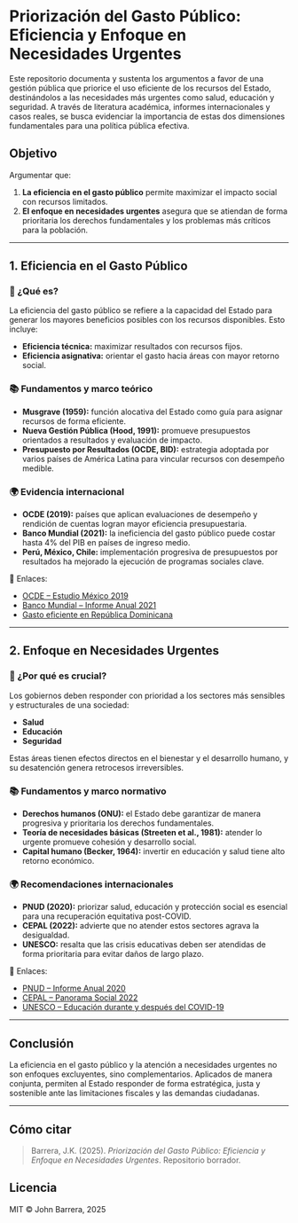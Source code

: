 # Priorización del Gasto Público: Eficiencia y Enfoque en Necesidades Urgentes

Este repositorio documenta y sustenta los argumentos a favor de una gestión pública que priorice el uso eficiente de los recursos del Estado, destinándolos a las necesidades más urgentes como salud, educación y seguridad. A través de literatura académica, informes internacionales y casos reales, se busca evidenciar la importancia de estas dos dimensiones fundamentales para una política pública efectiva.

## Objetivo

Argumentar que:
1. **La eficiencia en el gasto público** permite maximizar el impacto social con recursos limitados.
2. **El enfoque en necesidades urgentes** asegura que se atiendan de forma prioritaria los derechos fundamentales y los problemas más críticos para la población.

---

## 1. Eficiencia en el Gasto Público

### 📌 ¿Qué es?

La eficiencia del gasto público se refiere a la capacidad del Estado para generar los mayores beneficios posibles con los recursos disponibles. Esto incluye:
- **Eficiencia técnica:** maximizar resultados con recursos fijos.
- **Eficiencia asignativa:** orientar el gasto hacia áreas con mayor retorno social.

### 📚 Fundamentos y marco teórico

- **Musgrave (1959):** función alocativa del Estado como guía para asignar recursos de forma eficiente.
- **Nueva Gestión Pública (Hood, 1991):** promueve presupuestos orientados a resultados y evaluación de impacto.
- **Presupuesto por Resultados (OCDE, BID):** estrategia adoptada por varios países de América Latina para vincular recursos con desempeño medible.

### 🌍 Evidencia internacional

- **OCDE (2019):** países que aplican evaluaciones de desempeño y rendición de cuentas logran mayor eficiencia presupuestaria.
- **Banco Mundial (2021):** la ineficiencia del gasto público puede costar hasta 4% del PIB en países de ingreso medio.
- **Perú, México, Chile:** implementación progresiva de presupuestos por resultados ha mejorado la ejecución de programas sociales clave.

🔗 Enlaces:
- [OCDE – Estudio México 2019](https://www.oecd.org/content/dam/oecd/es/publications/reports/2019/05/oecd-economic-surveys-mexico-2019_24b7956d/fde7bbbe-es.pdf)
- [Banco Mundial – Informe Anual 2021](https://documents1.worldbank.org/curated/en/567261633068897551/pdf/The-World-Bank-Annual-Report-2021-From-Crisis-to-Green-Resilient-and-Inclusive-Recovery.pdf)
- [Gasto eficiente en República Dominicana](https://www.bancomundial.org/es/news/press-release/2021/08/30/gasto-eficiente-sera-clave-para-crecimiento-inclusivo-en-republica-dominicana)

---

## 2. Enfoque en Necesidades Urgentes

### 📌 ¿Por qué es crucial?

Los gobiernos deben responder con prioridad a los sectores más sensibles y estructurales de una sociedad:
- **Salud**
- **Educación**
- **Seguridad**
  
Estas áreas tienen efectos directos en el bienestar y el desarrollo humano, y su desatención genera retrocesos irreversibles.

### 📚 Fundamentos y marco normativo

- **Derechos humanos (ONU):** el Estado debe garantizar de manera progresiva y prioritaria los derechos fundamentales.
- **Teoría de necesidades básicas (Streeten et al., 1981):** atender lo urgente promueve cohesión y desarrollo social.
- **Capital humano (Becker, 1964):** invertir en educación y salud tiene alto retorno económico.

### 🌍 Recomendaciones internacionales

- **PNUD (2020):** priorizar salud, educación y protección social es esencial para una recuperación equitativa post-COVID.
- **CEPAL (2022):** advierte que no atender estos sectores agrava la desigualdad.
- **UNESCO:** resalta que las crisis educativas deben ser atendidas de forma prioritaria para evitar daños de largo plazo.

🔗 Enlaces:
- [PNUD – Informe Anual 2020](https://annualreport.undp.org/2020/es/)
- [CEPAL – Panorama Social 2022](https://www.cepal.org/es/publicaciones/48518-panorama-social-america-latina-caribe-2022-la-transformacion-la-educacion-como)
- [UNESCO – Educación durante y después del COVID-19](https://www.un.org/sites/un2.un.org/files/2020/09/policy_brief_-_education_during_covid-19_and_beyond_spanish.pdf)

---

## Conclusión

La eficiencia en el gasto público y la atención a necesidades urgentes no son enfoques excluyentes, sino complementarios. Aplicados de manera conjunta, permiten al Estado responder de forma estratégica, justa y sostenible ante las limitaciones fiscales y las demandas ciudadanas.

---

## Cómo citar

> Barrera, J.K. (2025). *Priorización del Gasto Público: Eficiencia y Enfoque en Necesidades Urgentes*. Repositorio borrador.

## Licencia

MIT © John Barrera, 2025
